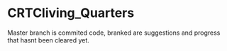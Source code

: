 # CRTCliving_Quarters
Master branch is commited code, branked are suggestions and progress that hasnt been cleared yet.
